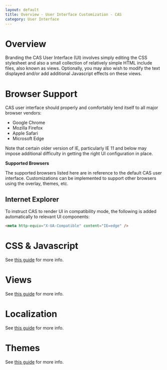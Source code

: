```yaml
---
layout: default
title: Overview - User Interface Customization - CAS
category: User Interface
---
```



# Overview

Branding the CAS User Interface (UI) involves simply editing the CSS stylesheet and also a small collection of relatively simple HTML include files, also known as views. Optionally, you may also wish to modify the text displayed and/or add additional Javascript effects
on these views.

# Browser Support

CAS user interface should properly and comfortably lend itself to all major browser vendors:

* Google Chrome
* Mozilla Firefox
* Apple Safari
* Microsoft Edge

Note that certain older version of IE, particularly IE 11 and below may impose additional difficulty in getting the right UI configuration in place.

<div class="alert alert-info"><strong>Supported Browsers</strong><p>The supported browsers listed here are in reference to the default CAS user interface. Customizations can be implemented to support other browsers using the overlay, themes, etc.</p></div>

## Internet Explorer

To instruct CAS to render UI in compatibility mode, the following is added automatically to relevant UI components:

```html
<meta http-equiv="X-UA-Compatible" content="IE=edge" />
```

# CSS & Javascript

See [this guide](User-Interface-Customization-CSSJS.html) for more info.

# Views

See [this guide](User-Interface-Customization-Views.html) for more info.

# Localization

See [this guide](User-Interface-Customization-Localization.html) for more info.

# Themes

See [this guide](User-Interface-Customization-Themes.html) for more info.
